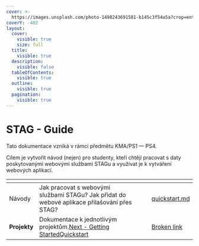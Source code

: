 ```yaml
---
cover: >-
  https://images.unsplash.com/photo-1498243691581-b145c3f54a5a?crop=entropy&cs=srgb&fm=jpg&ixid=M3wxOTcwMjR8MHwxfHNlYXJjaHw5fHxzY2hvb2x8ZW58MHx8fHwxNzI0MzkyODQ0fDA&ixlib=rb-4.0.3&q=85
coverY: -402
layout:
  cover:
    visible: true
    size: full
  title:
    visible: true
  description:
    visible: false
  tableOfContents:
    visible: true
  outline:
    visible: true
  pagination:
    visible: true
---
```


# STAG - Guide

Tato dokumentace vzníká v rámci předmětu KMA/PS1 — PS4.

Cílem je vytvořit návod (nejen) pro studenty, kteří chtějí pracovat s daty poskytovanými webovými službami STAGu a využívat je k vytváření webových aplikací.



<table data-view="cards"><thead><tr><th></th><th></th><th data-hidden data-card-cover data-type="files"></th><th data-hidden></th><th data-hidden data-card-target data-type="content-ref"></th></tr></thead><tbody><tr><td>Návody</td><td>Jak pracovat s webovými službami STAGu? Jak přidat do webové aplikace přilašování přes STAG?</td><td></td><td></td><td><a href="navody/quickstart.md">quickstart.md</a></td></tr><tr><td><strong>Projekty</strong></td><td>Dokumentace k jednotlivým projektům.<a href="https://app.gitbook.com/o/u0xWlh8GJi2yVS6ybHT5/s/ak2tOtR20fxLUyJuclwR/~/changes/1/getting-started/quickstart">Next - Getting StartedQuickstart</a></td><td></td><td></td><td><a href="broken-reference">Broken link</a></td></tr></tbody></table>

